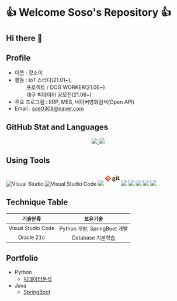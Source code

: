 # 👍 Welcome Soso's Repository 👍

## Hi there 👋
## Profile
- 이름 : 강소이
- 활동 : IoT 스터디(21.01~),  
　　 프로젝트 / DOG WORKER(21.06~)  
　　 대구 빅데이터 공모전(21.06~)
- 주요 프로그램 : ERP, MES, 네이버영화검색(Open API) 
- Email : soe0309@naver.com

## GitHub Stat and Languages
<p align='center'>
  <a href="https://github.com/riversoso">
    <img src="https://github-readme-stats.vercel.app/api?username=guemin96&theme=tokyonight&show_icons=true"/>
    <img src="https://github-readme-stats.vercel.app/api/top-langs/?username=riversoso&theme=tokyonight&layout=compact"/>
  </a>
</p>

## Using Tools
<p align='left'>
    <img height="40" src="https://img.icons8.com/color/48/000000/visual-studio-2019.png" title="Visual Studio">
    <img height="40" src="https://img.icons8.com/fluent/48/000000/visual-studio-code-2019.png" title="Visual Studio Code">
    <img height="40" src="https://d1jnx9ba8s6j9r.cloudfront.net/blog/wp-content/uploads/2019/10/logo.png">
    <img height="40" src="https://github.com/Pythunder/explore/blob/80688e429a7d4ef2fca1e82350fe8e3517d3494d/topics/git/git.png">
    <img height="40" src="https://upload.wikimedia.org/wikipedia/commons/b/b6/PuTTY_icon_128px.png">
    <img height="40" src="https://img.icons8.com/color/48/000000/raspberry-pi.png">
    <img height="40" src="https://mosquitto.org/stickers/mosquitto-mono.png">
    <img height="40" src="https://img.icons8.com/fluent/48/000000/vmware-workstation-player.png">
    <img height="40" src="https://taiwebs.com/upload/icons/vnc-connect-enterprise220-220.png">
</p>

## Technique Table
| 기술분류 | 보유기술 |
|:---:|:---:|
| Visual Studio Code | Python 개발, SpringBoot 개발 |
|Oracle 21c | Database 기본학습|

## Portfolio
- Python
  - [빅데이터분석](https://github.com/riversoso/java-bigdata-2024)
- Java
  - [SpringBoot](https://github.com/riversoso/basic-springboot-2024)

<!--
**riversoso/riversoso** is a ✨ _special_ ✨ repository because its `README.md` (this file) appears on your GitHub profile.

Here are some ideas to get you started:

- 🔭 I’m currently working on ...
- 🌱 I’m currently learning ...
- 👯 I’m looking to collaborate on ...
- 🤔 I’m looking for help with ...
- 💬 Ask me about ...
- 📫 How to reach me: ...
- 😄 Pronouns: ...
- ⚡ Fun fact: ...
-->
